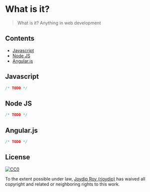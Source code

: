 # What is it?

> What is it? Anything in web development

## Contents

- [Javascript](#javascript)
- [Node JS](#node_js)
- [Angular.js](#angular.js)

## Javascript

```js
/* TODO */
```

## Node JS

```js
/* TODO */
```

## Angular.js

```js
/* TODO */
```

## License

[![CC0](http://mirrors.creativecommons.org/presskit/buttons/88x31/svg/cc-zero.svg)](https://creativecommons.org/publicdomain/zero/1.0/)

To the extent possible under law, [Joydip Roy (rjoydip)](https://github.com/rjoydip) has waived all copyright and related or neighboring rights to this work.

